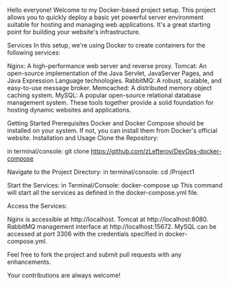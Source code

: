 Hello everyone! 
Welcome to my Docker-based project setup. 
This project allows you to quickly deploy a basic yet powerful server environment suitable for hosting and managing web applications. 
It's a great starting point for building your website's infrastructure.

Services
In this setup, we're using Docker to create containers for the following services:

Nginx: A high-performance web server and reverse proxy.
Tomcat: An open-source implementation of the Java Servlet, JavaServer Pages, and Java Expression Language technologies.
RabbitMQ: A robust, scalable, and easy-to-use message broker.
Memcached: A distributed memory object caching system.
MySQL: A popular open-source relational database management system.
These tools together provide a solid foundation for hosting dynamic websites and applications.

Getting Started
Prerequisites
Docker and Docker Compose should be installed on your system. If not, you can install them from Docker's official website.
Installation and Usage
Clone the Repository:

in terminal/console: git clone https://github.com/zLefterov/DevOps-docker-compose

Navigate to the Project Directory:
in terminal/console: cd /Project1

Start the Services:
in Terminal/Console: docker-compose up
This command will start all the services as defined in the docker-compose.yml file.

Access the Services:

Nginx is accessible at http://localhost.
Tomcat at http://localhost:8080.
RabbitMQ management interface at http://localhost:15672.
MySQL can be accessed at port 3306 with the credentials specified in docker-compose.yml.

Feel free to fork the project and submit pull requests with any enhancements. 

Your contributions are always welcome!
